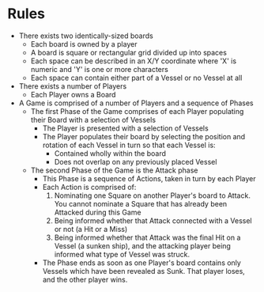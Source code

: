 # Rules

- There exists two identically-sized boards
  - Each board is owned by a player
  - A board is square or rectangular grid divided up into spaces
  - Each space can be described in an X/Y coordinate where 'X' is numeric and
    'Y' is one or more characters
  - Each space can contain either part of a Vessel or no Vessel at all
- There exists a number of Players
  - Each Player owns a Board
- A Game is comprised of a number of Players and a sequence of Phases
  - The first Phase of the Game comprises of each Player populating their Board
    with a selection of Vessels
    - The Player is presented with a selection of Vessels
    - The Player populates their board by selecting the position and rotation of
      each Vessel in turn so that each Vessel is:
      - Contained wholly within the board
      - Does not overlap on any previously placed Vessel
  - The second Phase of the Game is the Attack phase
    - This Phase is a sequence of Actions, taken in turn by each Player
    - Each Action is comprised of:
      1. Nominating one Square on another Player's board to Attack. You cannot
         nominate a Square that has already been Attacked during this Game
      2. Being informed whether that Attack connected with a Vessel or not (a
         Hit or a Miss)
      3. Being informed whether that Attack was the final Hit on a Vessel (a
         sunken ship), and the attacking player being informed what type of
         Vessel was struck.
    - The Phase ends as soon as one Player's board contains only Vessels which
      have been revealed as Sunk. That player loses, and the other player wins.
